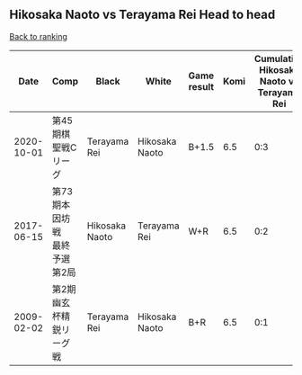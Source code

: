 ## Hikosaka Naoto vs Terayama Rei Head to head

[Back to ranking](../../index.md)




| **Date** | **Comp** | **Black** | **White** | **Game result** | **Komi** | **Cumulative Hikosaka Naoto vs Terayama Rei** | **Hikosaka Naoto streak** | **Terayama Rei streak** | 
| --- | --- | --- | --- | --- | --- | --- | --- | --- |
| 2020-10-01 | 第45期棋聖戦Cリーグ | Terayama Rei | Hikosaka Naoto | B+1.5 | 6.5 | 0:3 | 0 | 3 | 
| 2017-06-15 | 第73期本因坊戦　最終予選第2局 | Hikosaka Naoto | Terayama Rei | W+R | 6.5 | 0:2 | 0 | 2 | 
| 2009-02-02 | 第2期幽玄杯精鋭リーグ戦 | Terayama Rei | Hikosaka Naoto | B+R | 6.5 | 0:1 | 0 | 1 |




